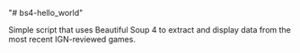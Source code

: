 "# bs4-hello_world"

Simple script that uses Beautiful Soup 4 to extract and display data from the most recent IGN-reviewed games.
